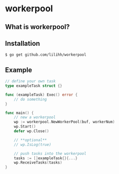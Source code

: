 # workerpool

## What is workerpool?

## Installation
    $ go get github.com/lilihh/workerpool

## Example
```go
// define your own task
type exampleTask struct {}

func (exampleTask) Exec() error {
    // do something
}

func main() {
    // new a workerpool
    wp := workerpool.NewWorkerPool(buf, workerNum)
    wp.Start()
    defer wp.Close()

    // **optional**
    // wp.IsLog(true)

    // push tasks into the workerpool
    tasks := []exampleTask{}{...}
    wp.ReceiveTasks(tasks)
}
```